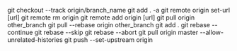 git checkout --track origin/branch_name
git add . -a
git remote origin set-url [url]
git remote rm origin
git remote add origin [url]
git pull origin other_branch
git pull --rebase origin other_branch
git add .
git rebase --continue
git rebase --skip
git rebase --abort
git pull origin master --allow-unrelated-histories
git push --set-upstream origin